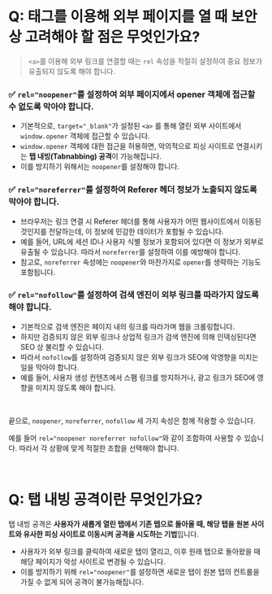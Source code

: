 # Q: <a> 태그를 이용해 외부 페이지를 열 때 보안상 고려해야 할 점은 무엇인가요?
> `<a>`를 이용해 외부 링크를 연결할 때는 `rel` 속성을 적절히 설정하여 중요 정보가 유출되지 않도록 해야 합니다.

### ✅ `rel="noopener"`를 설정하여 외부 페이지에서 opener 객체에 접근할 수 없도록 막아야 합니다.
- 기본적으로, `target="_blank"`가 설정된 `<a>` 를 통해 열린 외부 사이트에서 `window.opener` 객체에 접근할 수 있습니다.
- `window.opener` 객체에 대한 접근을 허용하면, 악의적으로 피싱 사이트로 연결시키는 **탭 내빙(Tabnabbing) 공격**이 가능해집니다.
- 이를 방지하기 위해서는 `noopener`를 설정해야 합니다.

### ✅ `rel="noreferrer"`를 설정하여 Referer 헤더 정보가 노출되지 않도록 막아야 합니다. 
- 브라우저는 링크 연결 시 Referer 헤더를 통해 사용자가 어떤 웹사이트에서 이동된 것인지를 전달하는데, 이 정보에 민감한 데이터가 포함될 수 있습니다.
- 예를 들어, URL에 세션 ID나 사용자 식별 정보가 포함되어 있다면 이 정보가 외부로 유출될 수 있습니다. 따라서 `noreferrer`를 설정하여 이를 예방해야 합니다.
- 참고로, `noreferrer` 속성에는 `noopener`와 마찬가지로 `opener`를 생략하는 기능도 포함됩니다.

### ✅ `rel="nofollow"`를 설정하여 검색 엔진이 외부 링크를 따라가지 않도록 해야 합니다. 
- 기본적으로 검색 엔진은 페이지 내의 링크를 따라가며 웹을 크롤링합니다.
- 하지만 검증되지 않은 외부 링크나 상업적 링크가 검색 엔진에 의해 인덱싱된다면 SEO 상 불리할 수 있습니다.
- 따라서 `nofollow`를 설정하여 검증되지 않은 외부 링크가 SEO에 악영향을 미치는 일을 막아야 합니다.
- 예를 들어, 사용자 생성 컨텐츠에서 스팸 링크를 방지하거나, 광고 링크가 SEO에 영향을 미치지 않도록 해야 합니다.

<br/>

끝으로, `noopener`, `noreferrer`, `nofollow` 세 가지 속성은 함께 적용할 수 있습니다.  

예를 들어 `rel="noopener noreferrer nofollow"`와 같이 조합하여 사용할 수 있습니다. 따라서 각 상황에 맞게 적절한 조합을 선택해야 합니다.

<br/>

# Q: 탭 내빙 공격이란 무엇인가요?

탭 내빙 공격은 **사용자가 새롭게 열린 탭에서 기존 탭으로 돌아올 때, 해당 탭을 원본 사이트와 유사한 피싱 사이트로 이동시켜 공격을 시도하는 기법**입니다.   
- 사용자가 외부 링크를 클릭하여 새로운 탭이 열리고, 이후 원래 탭으로 돌아왔을 때 해당 페이지가 악성 사이트로 변경될 수 있습니다.   
- 이를 방지하기 위해 `rel="noopener"`를 설정하면 새로운 탭이 원본 탭의 컨트롤을 가질 수 없게 되어 공격이 불가능해집니다.


